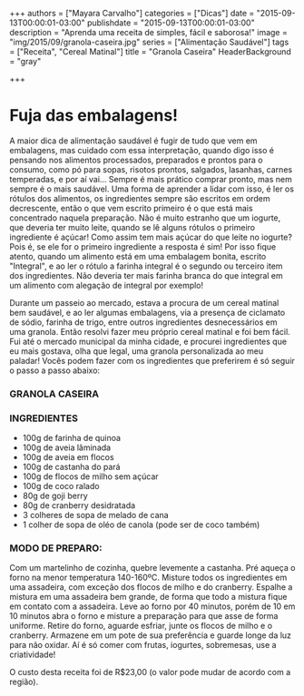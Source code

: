 +++
authors = ["Mayara Carvalho"]
categories = ["Dicas"]
date = "2015-09-13T00:00:01-03:00"
publishdate = "2015-09-13T00:00:01-03:00"
description = "Aprenda uma receita de simples, fácil e saborosa!"
image = "img/2015/09/granola-caseira.jpg"
series = ["Alimentação Saudável"]
tags = ["Receita", "Cereal Matinal"]
title = "Granola Caseira"
  HeaderBackground = "gray"

+++

# Fuja das embalagens!

A maior dica de alimentação saudável é fugir de tudo que vem em embalagens, mas cuidado com essa interpretação, quando digo isso é pensando nos alimentos processados, preparados e prontos para o consumo, como pó para sopas, risotos prontos, salgados, lasanhas, carnes temperadas, e por aí vai... Sempre é mais prático comprar pronto, mas nem sempre é o mais saudável. Uma forma de aprender a lidar com isso, é ler os rótulos dos alimentos, os ingredientes sempre são escritos em ordem decrescente, então o que vem escrito primeiro é o que está mais concentrado naquela preparação. Não é muito estranho que um iogurte, que deveria ter muito leite, quando se lê alguns rótulos o primeiro ingrediente é açúcar! Como assim tem mais açúcar do que leite no iogurte? Pois é, se ele for o primeiro ingrediente a resposta é sim! Por isso fique atento, quando um alimento está em uma embalagem bonita, escrito "Integral", e ao ler o rótulo a farinha integral é o segundo ou terceiro item dos ingredientes. Não deveria ter mais farinha branca do que integral em um alimento com alegação de integral por exemplo!

Durante um passeio ao mercado, estava a procura de um cereal matinal bem saudável, e ao ler algumas embalagens, via a presença de ciclamato de sódio, farinha de trigo, entre outros ingredientes desnecessários em uma granola. Então resolvi fazer meu próprio cereal matinal e foi bem fácil. Fui até o mercado municipal da minha cidade, e procurei ingredientes que eu mais gostava, olha que legal, uma granola personalizada ao meu paladar! Vocês podem fazer com os ingredientes que preferirem é só seguir o passo a passo abaixo:

### GRANOLA CASEIRA

### INGREDIENTES

- 100g de farinha de quinoa
- 100g de aveia lâminada
- 100g de aveia em flocos
- 100g de castanha do pará
- 100g de flocos de milho sem açúcar
- 100g de coco ralado
- 80g de goji berry
- 80g de cranberry desidratada
- 3 colheres de sopa de melado de cana
- 1 colher de sopa de oléo de canola (pode ser de coco também)

### MODO DE PREPARO:

Com um martelinho de cozinha, quebre levemente a castanha. Pré aqueça o forno na menor temperatura 140-160ºC. Misture todos os ingredientes em uma assadeira, com exceção dos flocos de milho e do cranberry. Espalhe a mistura em uma assadeira bem grande, de forma que todo a mistura fique em contato com a assadeira. Leve ao forno por 40 minutos, porém de 10 em 10 minutos abra o forno e misture a preparação para que asse de forma uniforme. Retire do forno, aguarde esfriar, junte os flocos de milho e o cranberry. Armazene em um pote de sua preferência e guarde longe da luz para não oxidar. Aí é só comer com frutas, iogurtes, sobremesas, use a criatividade!

O custo desta receita foi de R$23,00 (o valor pode mudar de acordo com a região).
